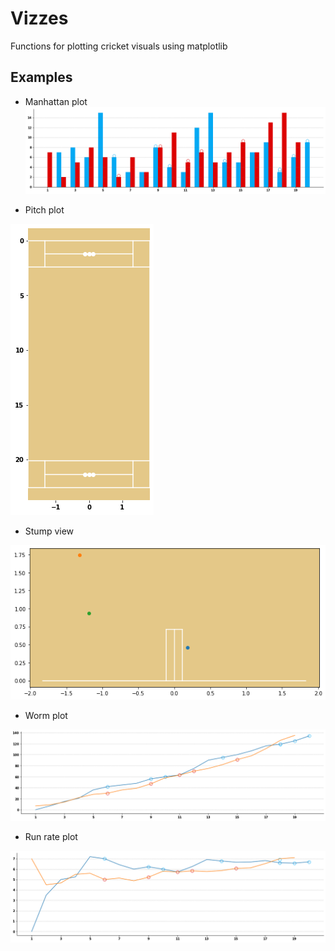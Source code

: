 # Vizzes

Functions for plotting cricket visuals using matplotlib

## Examples 
- Manhattan plot 
![manhattan](assets/manhattan.png)

- Pitch plot 

![pitch](assets/pitch.png)

- Stump view 

![stump_view](assets/stump_view.png)

- Worm plot

![worm](assets/worm.png)

- Run rate plot

![run_rate](assets/runrate.png)